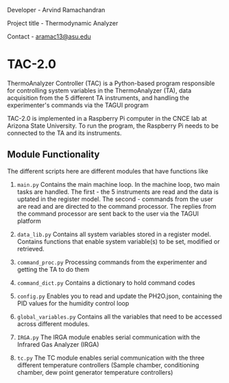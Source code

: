 Developer - Arvind Ramachandran

Project title - Thermodynamic Analyzer

Contact - aramac13@asu.edu

# TAC-2.0

ThermoAnalyzer Controller (TAC) is a Python-based program responsible for controlling system variables in the ThermoAnalyzer (TA), data acquisition from the 5 different TA instruments, and handling the experimenter's commands via the TAGUI program

TAC-2.0 is implemented in a Raspberry Pi computer in the CNCE lab at Arizona State University. To run the program, the Raspberry Pi needs to be connected to the TA and its instruments.

## Module Functionality

The different scripts here are different modules that have functions like

1. `main.py` Contains the main machine loop. In the machine loop, two main tasks are handled. The first - the 5 instruments are read and the data is uptated in the register model. The second - commands from the user are read and are directed to the command processor. The replies from the command processor are sent back to the user via the TAGUI platform

2. `data_lib.py` Contains all system variables stored in a register model. Contains functions that enable system variable(s) to be set, modified or retrieved. 

3. `command_proc.py` Processing commands from the experimenter and getting the TA to do them 

4. `command_dict.py` Contains a dictionary to hold command codes

5. `config.py` Enables you to read and update the PH2O.json, containing the PID values for the humidity control loop

6. `global_variables.py` Contains all the variables that need to be accessed across different modules. 

7. `IRGA.py` The IRGA module enables serial communication with the Infrared Gas Analyzer (IRGA)

8. `tc.py` The TC module enables serial communication with the three different temperature controllers (Sample chamber, conditioning chamber, dew point generator temperature controllers)
